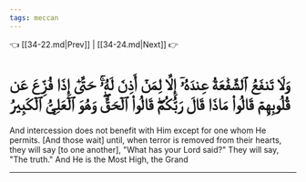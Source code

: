 ```yaml
---
tags: meccan
---
```


👈 [[34-22.md|Prev]] | [[34-24.md|Next]] 👉

# وَلَا تَنفَعُ ٱلشَّفَٰعَةُ عِندَهُۥٓ إِلَّا لِمَنۡ أَذِنَ لَهُۥۚ حَتَّىٰٓ إِذَا فُزِّعَ عَن قُلُوبِهِمۡ قَالُواْ مَاذَا قَالَ رَبُّكُمۡۖ قَالُواْ ٱلۡحَقَّۖ وَهُوَ ٱلۡعَلِيُّ ٱلۡكَبِيرُ

And intercession does not benefit with Him except for one whom He permits. [And those wait] until, when terror is removed from their hearts, they will say [to one another], "What has your Lord said?" They will say, "The truth." And He is the Most High, the Grand

---

